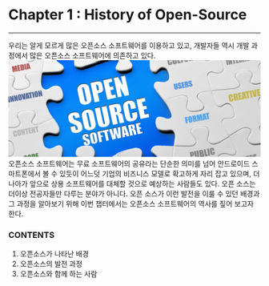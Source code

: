 # Chapter 1 : History of Open-Source

---

우리는 알게 모르게 많은 오픈소스 소프트웨어를 이용하고 있고, 개발자들 역시 개발 과정에서 많은 오픈소스 소프트웨어에 의존하고 있다.![](/assets/오픈소스.jpg)오픈소스 소프트웨어는 무료 소프트웨어의 공유라는 단순한 의미를 넘어 안드로이드 스마트폰에서 볼 수 있듯이 어느덧 기업의 비즈니스 모델로 확고하게 자리 잡고 있으며, 더 나아가 앞으로 상용 소프트웨어를 대체할 것으로 예상하는 사람들도 있다. 오픈 소스는 더이상 전공자들만 다루는 분야가 아니다.  오픈 소스가 이런 발전을 이룰 수 있던 배경과 그 과정을 알아보기 위해 이번 챕터에서는 오픈소스 소프트웨어의 역사를 짚어 보고자 한다.

### CONTENTS

1. 오픈소스가 나타난 배경
2. 오픈소스의 발전 과정
3. 오픈소스와 함께 하는 사람



